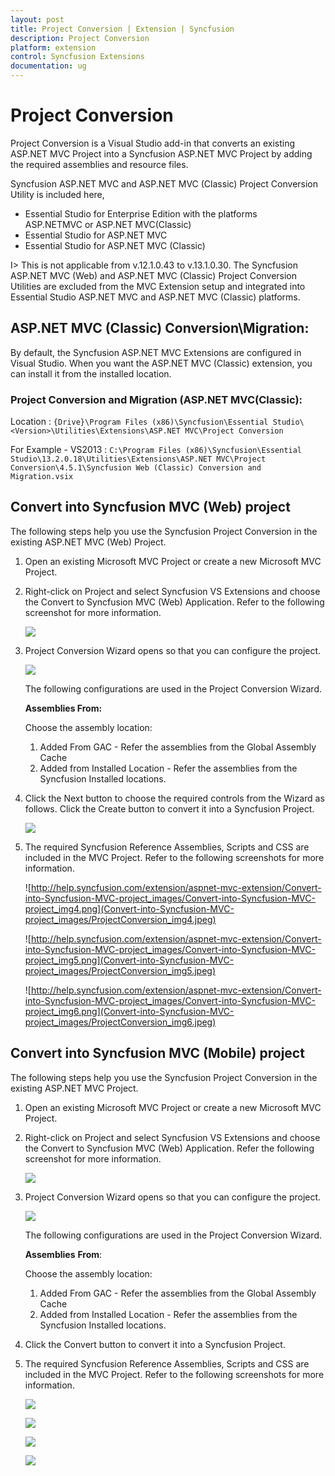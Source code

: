 ```yaml
---
layout: post
title: Project Conversion | Extension | Syncfusion
description: Project Conversion
platform: extension
control: Syncfusion Extensions
documentation: ug
---
```


# Project Conversion

Project Conversion is a Visual Studio add-in that converts an existing ASP.NET MVC Project into a Syncfusion ASP.NET MVC Project by adding the required assemblies and resource files.

Syncfusion ASP.NET MVC and ASP.NET MVC (Classic) Project Conversion Utility is included here,

* Essential Studio for Enterprise Edition with the platforms ASP.NETMVC or ASP.NET MVC(Classic)
* Essential Studio for ASP.NET MVC
* Essential Studio for ASP.NET MVC (Classic)

I> This is not applicable from v.12.1.0.43 to v.13.1.0.30. The Syncfusion ASP.NET MVC (Web) and ASP.NET MVC (Classic) Project Conversion Utilities are excluded from the MVC Extension setup and integrated into Essential Studio ASP.NET MVC and ASP.NET MVC (Classic) platforms.

## ASP.NET MVC (Classic) Conversion\Migration:

By default, the Syncfusion ASP.NET MVC Extensions are configured in Visual Studio. When you want the ASP.NET MVC (Classic) extension, you can install it from the installed location.

### Project Conversion and Migration (ASP.NET MVC(Classic):

Location : `{Drive}\Program Files (x86)\Syncfusion\Essential Studio\<Version>\Utilities\Extensions\ASP.NET MVC\Project Conversion`
    
For Example - VS2013 : `C:\Program Files (x86)\Syncfusion\Essential Studio\13.2.0.18\Utilities\Extensions\ASP.NET MVC\Project Conversion\4.5.1\Syncfusion Web (Classic) Conversion and Migration.vsix`

## Convert into Syncfusion MVC (Web) project

The following steps help you use the Syncfusion Project Conversion in the existing ASP.NET MVC (Web) Project.

1. Open an existing Microsoft MVC Project or create a new Microsoft MVC Project.
2. Right-click on Project and select Syncfusion VS Extensions and choose the Convert to Syncfusion MVC (Web) Application. Refer to the following screenshot for more information.

   ![](Convert-into-Syncfusion-MVC-project_images/ProjectConversion_img1.jpeg)

3. Project Conversion Wizard opens so that you can configure the project.

   ![](Convert-into-Syncfusion-MVC-project_images/ProjectConversion_img2.jpeg)


	The following configurations are used in the Project Conversion Wizard.

	**Assemblies From:**

	Choose the assembly location:

	1. Added From GAC - Refer the assemblies from the Global Assembly Cache
	2. Added from Installed Location - Refer the assemblies from the Syncfusion Installed locations.

4. Click the Next button to choose the required controls from the Wizard as follows. Click the Create button to convert it into a Syncfusion Project.

   ![](Convert-into-Syncfusion-MVC-project_images/ProjectConversion_img3.jpeg)


5. The required Syncfusion Reference Assemblies, Scripts and CSS are included in the MVC Project. Refer to the following screenshots for more information.

   ![http://help.syncfusion.com/extension/aspnet-mvc-extension/Convert-into-Syncfusion-MVC-project_images/Convert-into-Syncfusion-MVC-project_img4.png](Convert-into-Syncfusion-MVC-project_images/ProjectConversion_img4.jpeg)

   ![http://help.syncfusion.com/extension/aspnet-mvc-extension/Convert-into-Syncfusion-MVC-project_images/Convert-into-Syncfusion-MVC-project_img5.png](Convert-into-Syncfusion-MVC-project_images/ProjectConversion_img5.jpeg)

   ![http://help.syncfusion.com/extension/aspnet-mvc-extension/Convert-into-Syncfusion-MVC-project_images/Convert-into-Syncfusion-MVC-project_img6.png](Convert-into-Syncfusion-MVC-project_images/ProjectConversion_img6.jpeg)


## Convert into Syncfusion MVC (Mobile) project

The following steps help you use the Syncfusion Project Conversion in the existing ASP.NET MVC Project.

1. Open an existing Microsoft MVC Project or create a new Microsoft MVC Project.
2. Right-click on Project and select Syncfusion VS Extensions and choose the Convert to Syncfusion MVC (Web) Application. Refer the following screenshot for more information.

   ![](Convert-into-Syncfusion-MVC-project_images/ProjectConversion_img7.jpeg)


3. Project Conversion Wizard opens so that you can configure the project.

   ![](Convert-into-Syncfusion-MVC-project_images/ProjectConversion_img8.jpeg)


	The following configurations are used in the Project Conversion Wizard.

	**Assemblies** **From**:

	Choose the assembly location:

	1. Added From GAC - Refer the assemblies from the Global Assembly Cache
	2. Added from Installed Location - Refer the assemblies from the Syncfusion Installed locations.
	
4. Click the Convert button to convert it into a Syncfusion Project.

5. The required Syncfusion Reference Assemblies, Scripts and CSS are included in the MVC Project. Refer to the following screenshots for more information.

   ![](Convert-into-Syncfusion-MVC-project_images/ProjectConversion_img9.jpeg)


   ![](Convert-into-Syncfusion-MVC-project_images/ProjectConversion_img10.jpeg)


   ![](Convert-into-Syncfusion-MVC-project_images/ProjectConversion_img11.jpeg)


   ![](Convert-into-Syncfusion-MVC-project_images/ProjectConversion_img12.jpeg)


